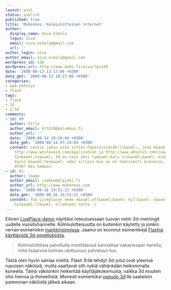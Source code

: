 ```yaml
---
layout: post
status: publish
published: true
title: 'Muhennos: Kolmiulotteinen internet'
author:
  display_name: Oiva Eskola
  login: oiva
  email: oiva.eskola@gmail.com
  url: ''
author_login: oiva
author_email: oiva.eskola@gmail.com
wordpress_id: 138
wordpress_url: http://www.bobs.fi/oiva/?p=138
date: '2008-08-13 13:17:06 +0300'
date_gmt: '2008-08-13 10:17:06 +0300'
categories:
- web-kehitys
- flash
tags:
- flash
- 3d
- 2.5d
comments:
- id: 80
  author: Ville
  author_email: kt5520@kolumbus.fi
  author_url: ''
  date: '2008-08-14 10:19:04 +0300'
  date_gmt: '2008-08-14 07:19:04 +0300'
  content: Leikin jokin aika sitten Papervision3D:ll&auml;, jota k&auml;ytt&auml;v&auml;t
    http://www.whitevoid.com/application ja http://www.absolut.com/iaaw.
    Sin&auml;ns&auml; 3d on vain yksi ty&ouml;kalu lis&auml;&auml; eik&auml; aina
    kovin k&auml;tev&auml; edes silloin kun se on teknisesti kunnossa, mutta tuote-esittelyiss&auml;...
    QTVR? Hei kamoon.
- id: 81
  author: jaamo
  author_email: jaakko@alajoki.fi
  author_url: http://www.muhennos.com
  date: '2008-08-16 19:51:21 +0300'
  date_gmt: '2008-08-16 16:51:21 +0300'
  content: Tuo Liveplacen demo n&auml;ytt&auml;&auml; kyll&auml; v&auml;h&auml;n liian
    hyv&auml;lt&auml; ollakseen totta :)
---
```

<p>Eilinen <a href="http://www.techcrunch.com/2008/08/11/liveplace-to-launch-photo-realistic-virtual-world-rendered-in-the-cloud/">LivePlace-demo</a> n&auml;ytt&auml;isi toteutuessaan tuovan netin 3d-meiningit uudelle vuosituhannelle. Kolmiulotteisuutta on kuitenkin k&auml;ytetty jo jonkin verran esimerkiksi <a title="Nesteoil expedition" href="http://www.nesteoil-expedition.fi/">markkinoinnissa</a>. Jaamo on koonnut esimerkkej&auml; <a title="Muhennos: kolmiulotteinen internet" href="http://www.muhennos.com/2008/07/21/kolmiulotteinen-internet/">Flashia k&auml;ytt&auml;vist&auml; 3d-sovelluksista</a>.</p>
<blockquote><p>Kolmiulotteisia palveluita mietitt&auml;ess&auml; kannattaa vakavissaan harkita, mit&auml; lis&auml;arvoa kolmas ulottuvuus palveluun tuo.</p></blockquote>
<p>T&auml;st&auml; olen hyvin samaa mielt&auml;. Flash 9:ll&auml; tehdyt 3d-jutut ovat yleens&auml; rupuisen n&auml;k&ouml;isi&auml;, mutta saattavat silti nyki&auml; v&auml;h&auml;nk&auml;&auml;n heikommalla koneella. T&auml;m&auml; v&auml;kisinkin heikent&auml;&auml; k&auml;ytt&auml;j&auml;kokemusta, vaikka 3d muuten olisi hienoa ja ihmeellist&auml;. Monesti esimerkiksi <a title="Wikipedia: 2.5D (eng)" href="http://en.wikipedia.org/wiki/2.5D">pseudo 3d</a>:ll&auml; saataisiin paremman n&auml;k&ouml;ist&auml; j&auml;lke&auml; aikaan.</p>

